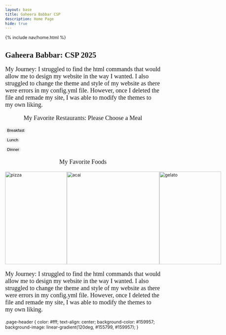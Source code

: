 ```yaml
---
layout: base
title: Gaheera Babbar CSP
description: Home Page
hide: true
---
```

{% include nav/home.html %}

<h1 style="font-family: Abril Fatface; color:Rosy Brown; font-size:25px;">Gaheera Babbar: CSP 2025</h1>
<p style="text-align: left; font-family: Abril Fatface; color:dim grey; font-size:20px;">My Journey: I struggled to find the html commands that would allow me to design my website in the way I wanted. I also struggled to change the theme and style of my website as there were errors in my config.yml file. However, once I deleted the file and remade my site, I was able to modify the themes to my own liking.</p>

<html>
<body>


<div>

<p style="text-align: center; font-family: Abril Fatface; color:Rosy Brown; font-size:20px;">My Favorite Restaurants: Please Choose a Meal</p>
<div>
<button style="border-radius: 12px; text-align: center; border: 2px pink;">Breakfast</button>
<div>
 
<button style="border-radius: 12px; text-align: center; border: 2px pink;" onclick="window.open('https://cava.com/', '_blank'); ">Lunch</button>  


<div>

<button style="border-radius: 12px; text-align: center; border: 2px pink;" onclick="window.open('https://www.herbandwood.com/', '_blank');">Dinner</button>  
</div>
<p style="text-align: center; font-family: Abril Fatface; color:Rosy Brown; font-size:20px;">My Favorite Foods</p>

<div style="display: flex; justify-content: space-around;">
        <img src="https://www.vindulge.com/wp-content/uploads/2022/05/Margherita-Pizza.jpg" alt="pizza" style="width:200px;height:300px;">
        <img src="https://www.tropicalacai.com/wp-content/uploads/2023/03/Hawaii-Rainbow-Acai-Bowl.png" alt="acai" style="width:300px;height:300px;">
        <img src="https://thegingeredwhisk.com/wp-content/uploads/2021/10/Tiramisu-Ice-Cream-19.jpg" alt="gelato" style="width:200px;height:300px;">
</div>

<p style="text-align: left; font-family: Abril Fatface; color:dim grey; font-size:20px;">My Journey: I struggled to find the html commands that would allow me to design my website in the way I wanted. I also struggled to change the theme and style of my website as there were errors in my config.yml file. However, once I deleted the file and remade my site, I was able to modify the themes to my own liking.</p>
    </div>



<body style="background-color:floral white;">
.page-header {
    color: #fff;
    text-align: center;
    background-color: #159957;
    background-image: linear-gradient(120deg, #155799, #159957);
}

</body>


